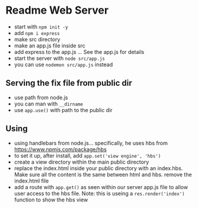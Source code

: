 # Readme Web Server

- start with `npm init -y`
- add `npm i express`
- make src directory
- make an app.js file inside src
- add express to the app.js ... See the app.js for details
- start the server with `node src/app.js`
- you can use `nodemon src/app.js` instead

## Serving the fix file from public dir

- use path from node.js
- you can man with `__dirname`
- use `app.use()` with path to the public dir

## Using

- using handlebars from node.js... specifically, he uses hbs from https://www.npmjs.com/package/hbs
- to set it up, after install, add `app.set('view engine', 'hbs')`
- create a view directory within the main public directory
- replace the index.html inside your public directory with an index.hbs. Make sure all the content is the same between html and hbs. remove the index.html file
- add a route with `app.get()` as seen within our server app.js file to allow user access to the hbs file. Note: this is useing a `res.render('index')` function to show the hbs view
